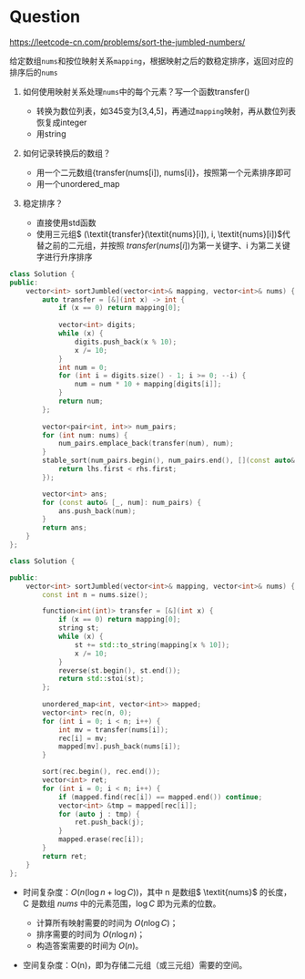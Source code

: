 # Question
https://leetcode-cn.com/problems/sort-the-jumbled-numbers/

给定数组`nums`和按位映射关系`mapping`，根据映射之后的数稳定排序，返回对应的排序后的`nums`

1. 如何使用映射关系处理`nums`中的每个元素？写一个函数transfer()
	- 转换为数位列表，如345变为[3,4,5]，再通过`mapping`映射，再从数位列表恢复成integer
	- 用string

2. 如何记录转换后的数组？
	- 用一个二元数组{transfer(nums[i]), nums[i]}，按照第一个元素排序即可
	- 用一个unordered_map

3. 稳定排序？
	- 直接使用std函数
	- 使用三元组$ (\textit{transfer}(\textit{nums}[i]), i, \textit{nums}[i])$代替之前的二元组，并按照 $\textit{transfer}(\textit{nums}[i])$为第一关键字、i 为第二关键字进行升序排序

```cpp
class Solution {
public:
    vector<int> sortJumbled(vector<int>& mapping, vector<int>& nums) {
        auto transfer = [&](int x) -> int {
            if (x == 0) return mapping[0];
            
            vector<int> digits;
            while (x) {
                digits.push_back(x % 10);
                x /= 10;
            }
            int num = 0;
            for (int i = digits.size() - 1; i >= 0; --i) {
                num = num * 10 + mapping[digits[i]];
            }
            return num;
        };
        
        vector<pair<int, int>> num_pairs;
        for (int num: nums) {
            num_pairs.emplace_back(transfer(num), num);
        }
        stable_sort(num_pairs.begin(), num_pairs.end(), [](const auto& lhs, const auto& rhs) {
            return lhs.first < rhs.first;
        });

        vector<int> ans;
        for (const auto& [_, num]: num_pairs) {
            ans.push_back(num);
        }
        return ans;
    }
};
```

```cpp
class Solution {

public:
    vector<int> sortJumbled(vector<int>& mapping, vector<int>& nums) {
        const int n = nums.size();

        function<int(int)> transfer = [&](int x) {
            if (x == 0) return mapping[0];
            string st;
            while (x) {
                st += std::to_string(mapping[x % 10]);
                x /= 10;
            }
            reverse(st.begin(), st.end());
            return std::stoi(st);
        };
		
        unordered_map<int, vector<int>> mapped;
        vector<int> rec(n, 0);
        for (int i = 0; i < n; i++) {
            int mv = transfer(nums[i]);
            rec[i] = mv;
            mapped[mv].push_back(nums[i]);
        }

        sort(rec.begin(), rec.end());
        vector<int> ret;
        for (int i = 0; i < n; i++) {
            if (mapped.find(rec[i]) == mapped.end()) continue;
            vector<int> &tmp = mapped[rec[i]];
            for (auto j : tmp) {
                ret.push_back(j);
            }
            mapped.erase(rec[i]);
        }
        return ret;
    }
};
```

- 时间复杂度：$O(n (\log n + \log C))$，其中 n 是数组$ \textit{nums}$ 的长度，C 是数组 $\textit{nums}$ 中的元素范围，$\log C$ 即为元素的位数。
	- 计算所有映射需要的时间为 $O(n \log C)$；
	- 排序需要的时间为 $O(n \log n)$；
	- 构造答案需要的时间为 $O(n)$。

- 空间复杂度：O(n)，即为存储二元组（或三元组）需要的空间。
